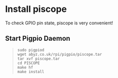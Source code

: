 # Install piscope
To check GPIO pin state, piscope is very convenient!

## Start Pigpio Daemon
> `sudo pigpiod`
><br> `wget abyz.co.uk/rpi/pigpio/piscope.tar`
><br> `tar xvf piscope.tar`
><br> `cd PISCOPE`
><br> `make hf`
><br> `make install`
